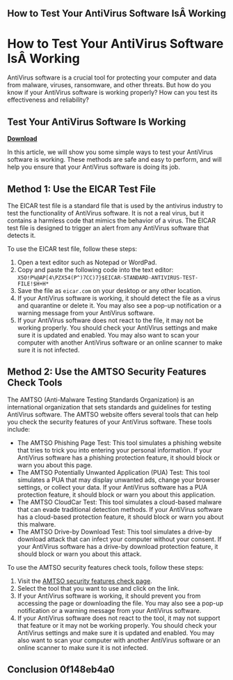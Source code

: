 ## How to Test Your AntiVirus Software IsÂ Working

  
# How to Test Your AntiVirus Software IsÂ Working
 
AntiVirus software is a crucial tool for protecting your computer and data from malware, viruses, ransomware, and other threats. But how do you know if your AntiVirus software is working properly? How can you test its effectiveness and reliability?
 
## Test Your AntiVirus Software Is Working


[**Download**](https://www.google.com/url?q=https%3A%2F%2Fblltly.com%2F2tM5JB&sa=D&sntz=1&usg=AOvVaw1ANNDB9ROQuEC7ACpFszwA)

 
In this article, we will show you some simple ways to test your AntiVirus software is working. These methods are safe and easy to perform, and will help you ensure that your AntiVirus software is doing its job.
 
## Method 1: Use the EICAR Test File
 
The EICAR test file is a standard file that is used by the antivirus industry to test the functionality of AntiVirus software. It is not a real virus, but it contains a harmless code that mimics the behavior of a virus. The EICAR test file is designed to trigger an alert from any AntiVirus software that detects it.
 
To use the EICAR test file, follow these steps:
 
1. Open a text editor such as Notepad or WordPad.
2. Copy and paste the following code into the text editor:
`X5O!P%@AP[4\PZX54(P^)7CC)7}$EICAR-STANDARD-ANTIVIRUS-TEST-FILE!$H+H*`
3. Save the file as `eicar.com` on your desktop or any other location.
4. If your AntiVirus software is working, it should detect the file as a virus and quarantine or delete it. You may also see a pop-up notification or a warning message from your AntiVirus software.
5. If your AntiVirus software does not react to the file, it may not be working properly. You should check your AntiVirus settings and make sure it is updated and enabled. You may also want to scan your computer with another AntiVirus software or an online scanner to make sure it is not infected.

## Method 2: Use the AMTSO Security Features Check Tools
 
The AMTSO (Anti-Malware Testing Standards Organization) is an international organization that sets standards and guidelines for testing AntiVirus software. The AMTSO website offers several tools that can help you check the security features of your AntiVirus software. These tools include:

- The AMTSO Phishing Page Test: This tool simulates a phishing website that tries to trick you into entering your personal information. If your AntiVirus software has a phishing protection feature, it should block or warn you about this page.
- The AMTSO Potentially Unwanted Application (PUA) Test: This tool simulates a PUA that may display unwanted ads, change your browser settings, or collect your data. If your AntiVirus software has a PUA protection feature, it should block or warn you about this application.
- The AMTSO CloudCar Test: This tool simulates a cloud-based malware that can evade traditional detection methods. If your AntiVirus software has a cloud-based protection feature, it should block or warn you about this malware.
- The AMTSO Drive-by Download Test: This tool simulates a drive-by download attack that can infect your computer without your consent. If your AntiVirus software has a drive-by download protection feature, it should block or warn you about this attack.

To use the AMTSO security features check tools, follow these steps:

1. Visit the [AMTSO security features check page](https://www.amtso.org/security-features-check/).
2. Select the tool that you want to use and click on the link.
3. If your AntiVirus software is working, it should prevent you from accessing the page or downloading the file. You may also see a pop-up notification or a warning message from your AntiVirus software.
4. If your AntiVirus software does not react to the tool, it may not support that feature or it may not be working properly. You should check your AntiVirus settings and make sure it is updated and enabled. You may also want to scan your computer with another AntiVirus software or an online scanner to make sure it is not infected.

## Conclusion 0f148eb4a0
